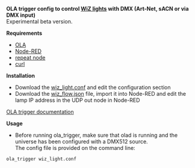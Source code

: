 **OLA trigger config to control [WiZ lights](https://www.wizconnected.com/en/consumer/products/) with DMX (Art-Net, sACN or via DMX input)**  
Experimental beta version.  

**Requirements**

* [OLA](https://www.openlighting.org/ola/)
* [Node-RED](https://nodered.org/)
* [repeat node](https://flows.nodered.org/node/node-red-contrib-repeat)
* [curl](https://curl.haxx.se/)

**Installation**
  
* Download the [wiz_light.conf](wiz_light.conf) and edit the configuration section
* Download the [wiz_flow.json](wiz_flow.json) file, import it into Node-RED and edit the lamp IP address in the UDP out node in Node-RED

[OLA trigger documentation](https://www.openlighting.org/ola/advanced-topics/ola-dmx-trigger/)

**Usage** 

* Before running ola_trigger, make sure that olad is running and the universe has been configured with a DMX512 source.  
The config file is provided on the command line:

`ola_trigger wiz_light.conf`
